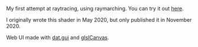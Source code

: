 My first attempt at raytracing, using raymarching. You can try it out [here](https://headmerchant.github.io/raymarch-v1/).

I originally wrote this shader in May 2020, but only published it in November 2020.

Web UI made with [dat.gui](https://github.com/dataarts/dat.gui) and [glslCanvas](https://github.com/patriciogonzalezvivo/glslCanvas/).